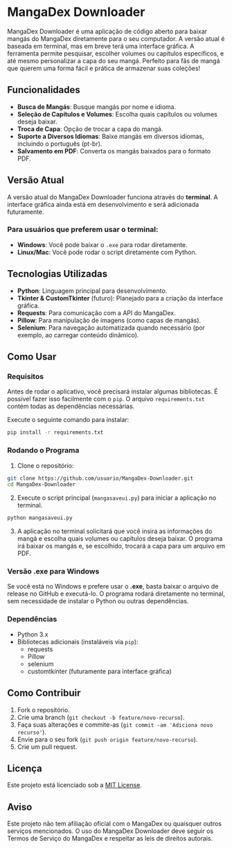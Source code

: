 
# MangaDex Downloader

MangaDex Downloader é uma aplicação de código aberto para baixar mangás do MangaDex diretamente para o seu computador. A versão atual é baseada em terminal, mas em breve terá uma interface gráfica. A ferramenta permite pesquisar, escolher volumes ou capítulos específicos, e até mesmo personalizar a capa do seu mangá. Perfeito para fãs de mangá que querem uma forma fácil e prática de armazenar suas coleções!

## Funcionalidades

- **Busca de Mangás**: Busque mangás por nome e idioma.
- **Seleção de Capítulos e Volumes**: Escolha quais capítulos ou volumes deseja baixar.
- **Troca de Capa**: Opção de trocar a capa do mangá.
- **Suporte a Diversos Idiomas**: Baixe mangás em diversos idiomas, incluindo o português (pt-br).
- **Salvamento em PDF**: Converta os mangás baixados para o formato PDF.

## Versão Atual

A versão atual do MangaDex Downloader funciona através do **terminal**. A interface gráfica ainda está em desenvolvimento e será adicionada futuramente.

### Para usuários que preferem usar o terminal:
- **Windows**: Você pode baixar o `.exe` para rodar diretamente.
- **Linux/Mac**: Você pode rodar o script diretamente com Python.

## Tecnologias Utilizadas

- **Python**: Linguagem principal para desenvolvimento.
- **Tkinter & CustomTkinter** (futuro): Planejado para a criação da interface gráfica.
- **Requests**: Para comunicação com a API do MangaDex.
- **Pillow**: Para manipulação de imagens (como capas de mangás).
- **Selenium**: Para navegação automatizada quando necessário (por exemplo, ao carregar conteúdo dinâmico).

## Como Usar

### Requisitos

Antes de rodar o aplicativo, você precisará instalar algumas bibliotecas. É possível fazer isso facilmente com o `pip`. O arquivo `requirements.txt` contém todas as dependências necessárias.

Execute o seguinte comando para instalar:

```bash
pip install -r requirements.txt
```

### Rodando o Programa

1. Clone o repositório:

```bash
git clone https://github.com/usuario/MangaDex-Downloader.git
cd MangaDex-Downloader
```

2. Execute o script principal (`mangasaveui.py`) para iniciar a aplicação no terminal.

```bash
python mangasaveui.py
```

3. A aplicação no terminal solicitará que você insira as informações do mangá e escolha quais volumes ou capítulos deseja baixar. O programa irá baixar os mangás e, se escolhido, trocará a capa para um arquivo em PDF.

### Versão .exe para Windows

Se você está no Windows e prefere usar o **.exe**, basta baixar o arquivo de release no GitHub e executá-lo. O programa rodará diretamente no terminal, sem necessidade de instalar o Python ou outras dependências.

### Dependências

- Python 3.x
- Bibliotecas adicionais (instaláveis via `pip`):
  - requests
  - Pillow
  - selenium
  - customtkinter (futuramente para interface gráfica)

## Como Contribuir

1. Fork o repositório.
2. Crie uma branch (`git checkout -b feature/novo-recurso`).
3. Faça suas alterações e commite-as (`git commit -am 'Adiciona novo recurso'`).
4. Envie para o seu fork (`git push origin feature/novo-recurso`).
5. Crie um pull request.

## Licença

Este projeto está licenciado sob a [MIT License](LICENSE).

## Aviso

Este projeto não tem afiliação oficial com o MangaDex ou quaisquer outros serviços mencionados. O uso do MangaDex Downloader deve seguir os Termos de Serviço do MangaDex e respeitar as leis de direitos autorais.
